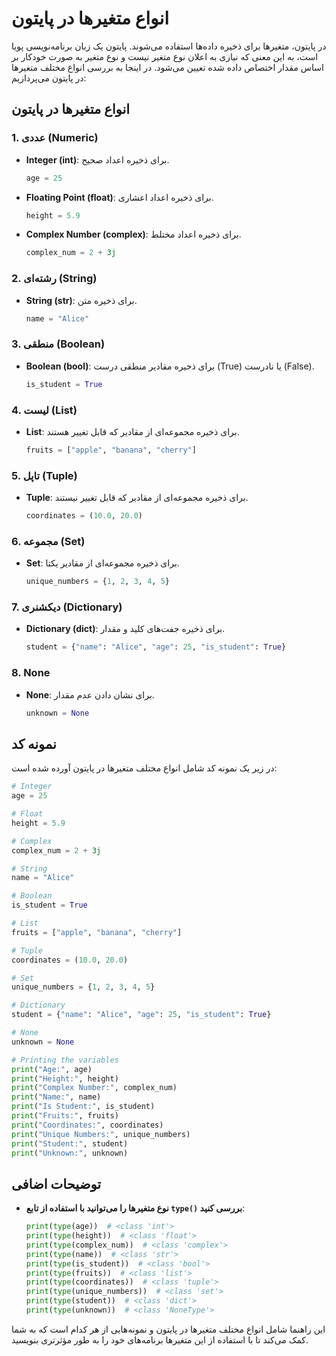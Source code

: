
# انواع متغیرها در پایتون

در پایتون، متغیرها برای ذخیره داده‌ها استفاده می‌شوند. پایتون یک زبان برنامه‌نویسی پویا است، به این معنی که نیازی به اعلان نوع متغیر نیست و نوع متغیر به صورت خودکار بر اساس مقدار اختصاص داده شده تعیین می‌شود. در اینجا به بررسی انواع مختلف متغیرها در پایتون می‌پردازیم:

## انواع متغیرها در پایتون

### 1. عددی (Numeric)
- **Integer (int)**: برای ذخیره اعداد صحیح.
  ```python
  age = 25
  ```
- **Floating Point (float)**: برای ذخیره اعداد اعشاری.
  ```python
  height = 5.9
  ```
- **Complex Number (complex)**: برای ذخیره اعداد مختلط.
  ```python
  complex_num = 2 + 3j
  ```

### 2. رشته‌ای (String)
- **String (str)**: برای ذخیره متن.
  ```python
  name = "Alice"
  ```

### 3. منطقی (Boolean)
- **Boolean (bool)**: برای ذخیره مقادیر منطقی درست (True) یا نادرست (False).
  ```python
  is_student = True
  ```

### 4. لیست (List)
- **List**: برای ذخیره مجموعه‌ای از مقادیر که قابل تغییر هستند.
  ```python
  fruits = ["apple", "banana", "cherry"]
  ```

### 5. تاپل (Tuple)
- **Tuple**: برای ذخیره مجموعه‌ای از مقادیر که قابل تغییر نیستند.
  ```python
  coordinates = (10.0, 20.0)
  ```

### 6. مجموعه (Set)
- **Set**: برای ذخیره مجموعه‌ای از مقادیر یکتا.
  ```python
  unique_numbers = {1, 2, 3, 4, 5}
  ```

### 7. دیکشنری (Dictionary)
- **Dictionary (dict)**: برای ذخیره جفت‌های کلید و مقدار.
  ```python
  student = {"name": "Alice", "age": 25, "is_student": True}
  ```

### 8. None
- **None**: برای نشان دادن عدم مقدار.
  ```python
  unknown = None
  ```

## نمونه کد

در زیر یک نمونه کد شامل انواع مختلف متغیرها در پایتون آورده شده است:

```python
# Integer
age = 25

# Float
height = 5.9

# Complex
complex_num = 2 + 3j

# String
name = "Alice"

# Boolean
is_student = True

# List
fruits = ["apple", "banana", "cherry"]

# Tuple
coordinates = (10.0, 20.0)

# Set
unique_numbers = {1, 2, 3, 4, 5}

# Dictionary
student = {"name": "Alice", "age": 25, "is_student": True}

# None
unknown = None

# Printing the variables
print("Age:", age)
print("Height:", height)
print("Complex Number:", complex_num)
print("Name:", name)
print("Is Student:", is_student)
print("Fruits:", fruits)
print("Coordinates:", coordinates)
print("Unique Numbers:", unique_numbers)
print("Student:", student)
print("Unknown:", unknown)
```

## توضیحات اضافی
- **نوع متغیرها را می‌توانید با استفاده از تابع `type()` بررسی کنید**:
  ```python
  print(type(age))  # <class 'int'>
  print(type(height))  # <class 'float'>
  print(type(complex_num))  # <class 'complex'>
  print(type(name))  # <class 'str'>
  print(type(is_student))  # <class 'bool'>
  print(type(fruits))  # <class 'list'>
  print(type(coordinates))  # <class 'tuple'>
  print(type(unique_numbers))  # <class 'set'>
  print(type(student))  # <class 'dict'>
  print(type(unknown))  # <class 'NoneType'>
  ```

این راهنما شامل انواع مختلف متغیرها در پایتون و نمونه‌هایی از هر کدام است که به شما کمک می‌کند تا با استفاده از این متغیرها برنامه‌های خود را به طور مؤثرتری بنویسید.
